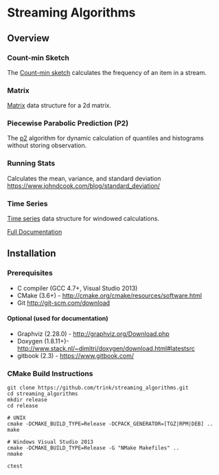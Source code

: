 # Streaming Algorithms

## Overview

### Count-min Sketch
The [Count-min sketch](https://en.wikipedia.org/wiki/Count%E2%80%93min_sketch)
calculates the frequency of an item in a stream.

### Matrix
[Matrix](https://trink.github.io/streaming_algorithms/lua_matrix.html)
data structure for a 2d matrix.

### Piecewise Parabolic Prediction (P2)
The [p2](http://www.cs.wustl.edu/~jain/papers/ftp/psqr.pdf) algorithm for
dynamic calculation of quantiles and histograms without storing observation.

### Running Stats
Calculates the mean, variance, and standard deviation
https://www.johndcook.com/blog/standard_deviation/


### Time Series
[Time series](https://trink.github.io/streaming_algorithms/lua_time_series.html)
data structure for windowed calculations.

[Full Documentation](http://trink.github.io/streaming_algorithms)

## Installation

### Prerequisites
* C compiler (GCC 4.7+, Visual Studio 2013)
* CMake (3.6+) - http://cmake.org/cmake/resources/software.html
* Git http://git-scm.com/download

#### Optional (used for documentation)
* Graphviz (2.28.0) - http://graphviz.org/Download.php
* Doxygen (1.8.11+)- http://www.stack.nl/~dimitri/doxygen/download.html#latestsrc
* gitbook (2.3) - https://www.gitbook.com/

### CMake Build Instructions

    git clone https://github.com/trink/streaming_algorithms.git
    cd streaming_algorithms
    mkdir release
    cd release

    # UNIX
    cmake -DCMAKE_BUILD_TYPE=Release -DCPACK_GENERATOR=[TGZ|RPM|DEB] ..
    make

    # Windows Visual Studio 2013
    cmake -DCMAKE_BUILD_TYPE=Release -G "NMake Makefiles" ..
    nmake

    ctest
